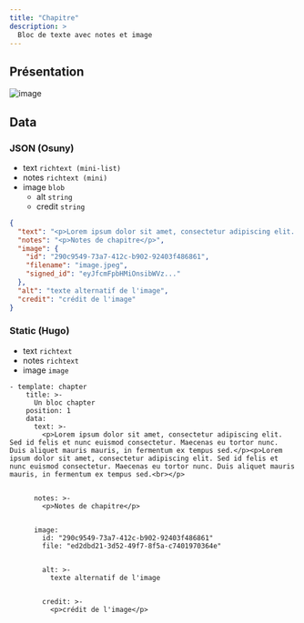 ```yaml
---
title: "Chapitre"
description: >
  Bloc de texte avec notes et image
---
```


## Présentation

![image](https://user-images.githubusercontent.com/4457294/160695826-f30b32bf-3434-4bd6-9f1e-ba42de91fec1.png)


## Data

### JSON (Osuny)

* text ```richtext (mini-list)```
* notes ```richtext (mini)```
* image ```blob```
  * alt ```string```
  * credit ```string```

```json
{
  "text": "<p>Lorem ipsum dolor sit amet, consectetur adipiscing elit. Sed id felis et nunc euismod consectetur. Maecenas eu tortor nunc. Duis aliquet mauris mauris, in fermentum ex tempus sed.</p><p>Lorem ipsum dolor sit amet, consectetur adipiscing elit. Sed id felis et nunc euismod consectetur. Maecenas eu tortor nunc. Duis aliquet mauris mauris, in fermentum ex tempus sed.<br></p>",
  "notes": "<p>Notes de chapitre</p>",
  "image": {
    "id": "290c9549-73a7-412c-b902-92403f486861",
    "filename": "image.jpeg",
    "signed_id": "eyJfcmFpbHMiOnsibWVz..."
  },
  "alt": "texte alternatif de l'image",
  "credit": "crédit de l'image"
}
```

### Static (Hugo)

* text ```richtext```
* notes ```richtext```
* image ```image```

```
- template: chapter
    title: >-
      Un bloc chapter
    position: 1
    data:
      text: >-
        <p>Lorem ipsum dolor sit amet, consectetur adipiscing elit. Sed id felis et nunc euismod consectetur. Maecenas eu tortor nunc. Duis aliquet mauris mauris, in fermentum ex tempus sed.</p><p>Lorem ipsum dolor sit amet, consectetur adipiscing elit. Sed id felis et nunc euismod consectetur. Maecenas eu tortor nunc. Duis aliquet mauris mauris, in fermentum ex tempus sed.<br></p>


      notes: >-
        <p>Notes de chapitre</p>


      image:
        id: "290c9549-73a7-412c-b902-92403f486861"
        file: "ed2dbd21-3d52-49f7-8f5a-c7401970364e"


        alt: >-
          texte alternatif de l'image


        credit: >-
          <p>crédit de l'image</p>
```
